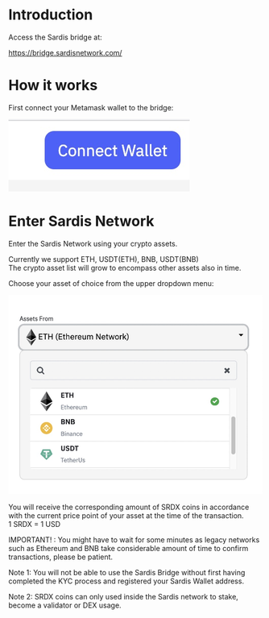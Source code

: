 # Introduction
Access the Sardis bridge at:

https://bridge.sardisnetwork.com/


# How it works

First connect your Metamask wallet to the bridge:

![Connect metamask](connectmmbridge.jpg)


# Enter Sardis Network

Enter the Sardis Network using your crypto assets.

Currently we support ETH, USDT(ETH), BNB, USDT(BNB)<br>
The crypto asset list will grow to encompass other assets also in time.

Choose your asset of choice from the upper dropdown menu:

![Choose Asset](choose.jpg)

You will receive the corresponding amount of SRDX coins in accordance with the current price point of your asset at the time of the transaction.<br>
1 SRDX = 1 USD<br>

IMPORTANT! : You might have to wait for some minutes as legacy networks such as Ethereum and BNB take considerable amount of time to confirm transactions, please be patient.

Note 1: You will not be able to use the Sardis Bridge without first having completed the KYC process and registered your Sardis Wallet address.<br>

Note 2: SRDX coins can only used inside the Sardis network to stake, become a validator or DEX usage.
